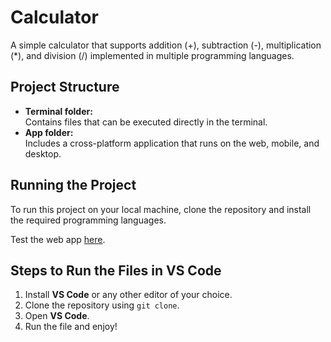 # Calculator
A simple calculator that supports addition (+), subtraction (-), multiplication (*), and division (/) implemented in multiple programming languages.

## Project Structure
- **Terminal folder:**  
  Contains files that can be executed directly in the terminal.  
- **App folder:**  
  Includes a cross-platform application that runs on the web, mobile, and desktop.

## Running the Project  
To run this project on your local machine, clone the repository and install the required programming languages.  

Test the web app [here](https://serghine-abdelillah.github.io/Calculator/).  

## Steps to Run the Files in VS Code
1. Install **VS Code** or any other editor of your choice.  
2. Clone the repository using `git clone`.  
3. Open **VS Code**.  
4. Run the file and enjoy!  
